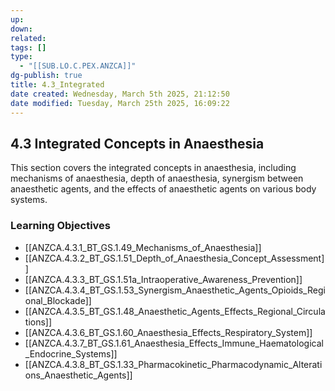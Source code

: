 ```yaml
---
up: 
down: 
related: 
tags: []
type:
  - "[[SUB.LO.C.PEX.ANZCA]]"
dg-publish: true
title: 4.3_Integrated
date created: Wednesday, March 5th 2025, 21:12:50
date modified: Tuesday, March 25th 2025, 16:09:22
---
```


## 4.3 Integrated Concepts in Anaesthesia

This section covers the integrated concepts in anaesthesia, including mechanisms of anaesthesia, depth of anaesthesia, synergism between anaesthetic agents, and the effects of anaesthetic agents on various body systems.

### Learning Objectives

- [[ANZCA.4.3.1_BT_GS.1.49_Mechanisms_of_Anaesthesia]]
- [[ANZCA.4.3.2_BT_GS.1.51_Depth_of_Anaesthesia_Concept_Assessment]]
- [[ANZCA.4.3.3_BT_GS.1.51a_Intraoperative_Awareness_Prevention]]
- [[ANZCA.4.3.4_BT_GS.1.53_Synergism_Anaesthetic_Agents_Opioids_Regional_Blockade]]
- [[ANZCA.4.3.5_BT_GS.1.48_Anaesthetic_Agents_Effects_Regional_Circulations]]
- [[ANZCA.4.3.6_BT_GS.1.60_Anaesthesia_Effects_Respiratory_System]]
- [[ANZCA.4.3.7_BT_GS.1.61_Anaesthesia_Effects_Immune_Haematological_Endocrine_Systems]]
- [[ANZCA.4.3.8_BT_GS.1.33_Pharmacokinetic_Pharmacodynamic_Alterations_Anaesthetic_Agents]]
